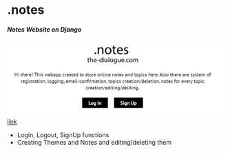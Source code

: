 # .notes
##### Notes Website on Django
![img](screen.png)
[link](https://djangonotesdb.herokuapp.com/)
- Login, Logout, SignUp functions
- Creating Themes and Notes and editing/deleting them

